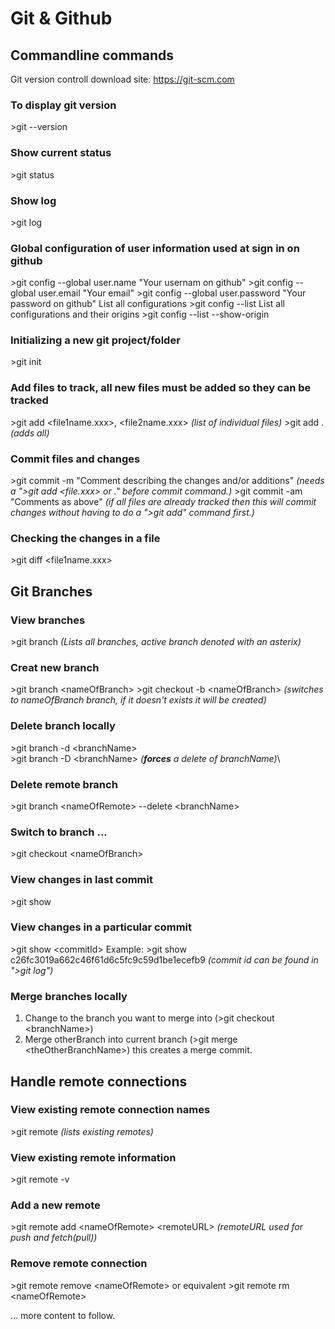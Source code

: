 # Git & Github

## Commandline commands

Git version controll download site: https://git-scm.com

### To display git version

\>git --version

### Show current status

\>git status

### Show log

\>git log

### Global configuration of user information used at sign in on github

\>git config --global user.name "Your usernam on github"
\>git config --global user.email "Your email"
\>git config --global user.password "Your password on github"
List all configurations
\>git config --list
List all configurations and their origins
\>git config --list --show-origin

### Initializing a new git project/folder

\>git init

### Add files to track, all new files must be added so they can be tracked

\>git add <file1name.xxx>, <file2name.xxx> _(list of individual files)_
\>git add . _(adds all)_

### Commit files and changes

\>git commit -m "Comment describing the changes and/or additions" _(needs a \">git add <file.xxx> or .\" before commit command.)_
\>git commit -am "Comments as above" _(if all files are already tracked then this will commit changes without having to do a \">git add\" command first.)_

### Checking the changes in a file

\>git diff <file1name.xxx>

## Git Branches

### View branches

\>git branch _(Lists all branches, active branch denoted with an asterix)_

### Creat new branch

\>git branch \<nameOfBranch>
\>git checkout -b \<nameOfBranch> _(switches to nameOfBranch branch, if it doesn't exists it will be created)_

### Delete branch locally

\>git branch -d \<branchName>\
\>git branch -D \<branchName> _(**forces** a delete of branchName)_\

### Delete remote branch

\>git branch \<nameOfRemote> --delete \<branchName>

### Switch to branch ...

\>git checkout \<nameOfBranch>

### View changes in last commit

\>git show

### View changes in a particular commit

\>git show \<commitId>
Example:
\>git show c26fc3019a662c46f61d6c5fc9c59d1be1ecefb9 _(commit id can be found in \">git log\")_

### Merge branches locally

1. Change to the branch you want to merge into (>git checkout \<branchName>)
2. Merge otherBranch into current branch (>git merge \<theOtherBranchName>)
   this creates a merge commit.

## Handle remote connections

### View existing remote connection names

\>git remote _(lists existing remotes)_

### View existing remote information

\>git remote -v

### Add a new remote

\>git remote add \<nameOfRemote> \<remoteURL> _(remoteURL used for push and fetch(pull))_

### Remove remote connection

\>git remote remove \<nameOfRemote>
or equivalent
\>git remote rm \<nameOfRemote>

... more content to follow.
